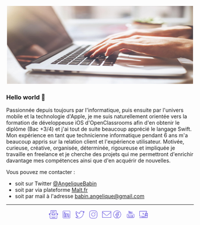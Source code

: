 <p align='center'>
<img alt="AngelAppDev" width="500" height="210" src="https://github.com/jessangel79/jessangel79/blob/main/coding-man-2.jpg?raw=true">
</p>

### Hello world 👋
Passionnée depuis toujours par l'informatique, puis ensuite par l'univers mobile et la technologie d'Apple, je me suis naturellement orientée vers la formation de développeuse iOS d'OpenClassrooms afin d'en obtenir le diplôme (Bac +3/4) et j'ai tout de suite beaucoup apprécié le langage Swift. 
Mon expérience en tant que technicienne informatique pendant 6 ans m'a beaucoup appris sur la relation client et l'expérience utilisateur.
Motivée, curieuse, créative, organisée, déterminée, rigoureuse et impliquée je travaille en freelance et je cherche des projets qui me permettront d'enrichir davantage mes compétences ainsi que d'en acquérir de nouvelles.

Vous pouvez me contacter :
- soit sur Twitter [@AngeliqueBabin](https://twitter.com/AngeliqueBabin_)
- soit par via plateforme [Malt.fr](https://www.malt.fr/profile/angeliquebabin)
- soit par mail à l'adresse [babin.angelique@gmail.com](mailto:babin.angelique@gmail.com)

------------

<p align='center'>
  <a href="https://www.angelappdev.io/"><img height="24" src="https://github.com/jessangel79/jessangel79/blob/main/icons8-blog.png?raw=true"></a>&nbsp;&nbsp;
  <a href="https://www.linkedin.com/in/ang%C3%A9lique-babin-158aa874/"><img height="24" src="https://github.com/jessangel79/jessangel79/blob/main/icons8-linkedin.png?raw=true"></a>&nbsp;&nbsp;
  <a href="https://twitter.com/AngeliqueBabin_"><img height="24" src="https://github.com/jessangel79/jessangel79/blob/main/icons8-twitter.png?raw=true"></a>&nbsp;&nbsp;
  <a href="https://www.instagram.com/angelique.babin.angelappdev/"><img height="24" src="https://github.com/jessangel79/jessangel79/blob/main/icons8-instagram.png?raw=true"></a>&nbsp;&nbsp;
  <a href="mailto:babin.angelique@gmail.com"><img height="24" src="https://github.com/jessangel79/jessangel79/blob/main/icons8-envelope.png?raw=true"></a>
  <a href="https://www.facebook.com/angelique.babin.angelappdev"><img height="24" src="https://github.com/jessangel79/jessangel79/blob/main/icons8-facebook.png?raw=true"></a>&nbsp;&nbsp;
  <a href="https://www.youtube.com/channel/UCWixVGfNeihNp3BzxJ3LfGw/about?view_as=subscriber"><img height="24" src="https://github.com/jessangel79/jessangel79/blob/main/icons8-youtube.png?raw=true"></a>&nbsp;&nbsp;  
  <a href="https://www.malt.fr/profile/angeliquebabin"><img height="24" src="https://github.com/jessangel79/jessangel79/blob/main/icons8-home_office.png?raw=true"></a>&nbsp;&nbsp;
</p>
